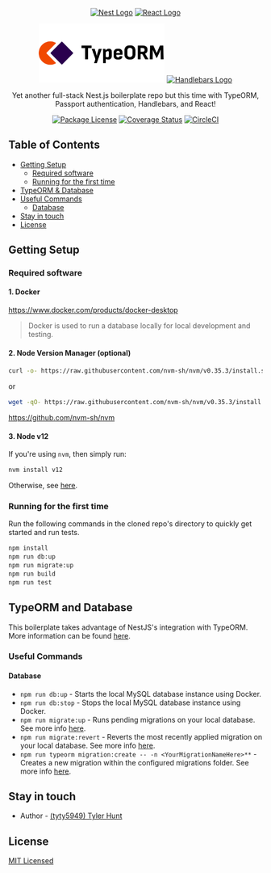 <p align="center">
  <a href="http://nestjs.com/" target="blank"><img src="https://nestjs.com/img/logo_text.svg" width="250" alt="Nest Logo" /></a>
  <a href="https://reactjs.org/" target="blank"><img src="https://logos-download.com/wp-content/uploads/2016/09/React_logo_wordmark.png" width="250" alt="React Logo" /></a>
</p>
<p align="center" display="inline-block" vertical-align="middle">
  <a href="https://typeorm.io/#/" target="blank"><img src="https://github.com/typeorm/typeorm/raw/master/resources/logo_big.png" width="250" alt="TypeORM Logo" /></a>
  <a href="https://handlebarsjs.com/" target="blank"><img src="https://i0.wp.com/blog.fossasia.org/wp-content/uploads/2017/07/handlebars-js.png" width="120" alt="Handlebars Logo" /></a>
</p>

[travis-image]: https://api.travis-ci.org/nestjs/nest.svg?branch=master
[travis-url]: https://travis-ci.org/nestjs/nest
[linux-image]: https://img.shields.io/travis/nestjs/nest/master.svg?label=linux
[linux-url]: https://travis-ci.org/nestjs/nest

<p align="center">Yet another full-stack Nest.js boilerplate repo but this time with TypeORM, Passport authentication, Handlebars, and React!</p>
<p align="center">
  <a href="https://opensource.org/licenses/MIT"><img src="https://img.shields.io/github/license/tyty5949/nestjs-boilerplate" alt="Package License" /></a>
  <a href='https://coveralls.io/github/tyty5949/nestjs-boilerplate?branch=master'><img src='https://coveralls.io/repos/github/tyty5949/nestjs-boilerplate/badge.svg?branch=master' alt='Coverage Status' /></a>
  <a href='https://circleci.com/gh/tyty5949/nestjs-boilerplate'><img src="https://circleci.com/gh/tyty5949/nestjs-boilerplate.svg?style=shield" alt="CircleCI" /></a>
</p>

## Table of Contents

<!--ts-->

- [Getting Setup](#getting-setup)
  - [Required software](#required-software)
  - [Running for the first time](#running-for-the-first-time)
- [TypeORM & Database](#typeorm-and-database)
- [Useful Commands](#useful-commands)
  - [Database](#database)
- [Stay in touch](#stay-in-touch)
- [License](#license)

<!--te-->

## Getting Setup

### Required software

#### 1. Docker

https://www.docker.com/products/docker-desktop

> Docker is used to run a database locally for local development and testing.


#### 2. Node Version Manager (optional)

```bash
curl -o- https://raw.githubusercontent.com/nvm-sh/nvm/v0.35.3/install.sh | bash
```
or
```bash
wget -qO- https://raw.githubusercontent.com/nvm-sh/nvm/v0.35.3/install.sh | bash
```

https://github.com/nvm-sh/nvm

#### 3. Node v12

If you're using `nvm`, then simply run:
```bash
nvm install v12
```

Otherwise, see [here](https://nodejs.org/en/download/).

### Running for the first time

Run the following commands in the cloned repo's directory to quickly get started and run tests.

```bash
npm install
npm run db:up
npm run migrate:up
npm run build
npm run test
```

## TypeORM and Database

This boilerplate takes advantage of NestJS's integration with TypeORM. More information can be found [here](https://docs.nestjs.com/techniques/database#typeorm-integration).

### Useful Commands

#### Database
- `npm run db:up` - Starts the local MySQL database instance using Docker.
- `npm run db:stop` - Stops the local MySQL database instance using Docker.
- `npm run migrate:up` - Runs pending migrations on your local database. See more info [here](https://typeorm.io/#/migrations).
- `npm run migrate:revert` - Reverts the most recently applied migration on your local database. See more info [here](https://typeorm.io/#/migrations).
- `npm run typeorm migration:create -- -n <YourMigrationNameHere>**` - Creates a new migration within the configured migrations folder. See more info [here](https://typeorm.io/#/migrations/creating-a-new-migration).

## Stay in touch

- Author - [(tyty5949) Tyler Hunt](https://tylerhunt.io)

## License

[MIT Licensed](LICENSE)
